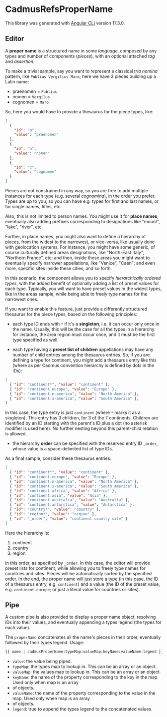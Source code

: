 # CadmusRefsProperName

This library was generated with [Angular CLI](https://github.com/angular/angular-cli) version 17.3.0.

## Editor

A **proper name** is a structured name in some _language_, composed by any types and number of components (_pieces_), with an optional attached _tag_ and _assertion_.

To make a trivial sample, say you want to represent a classical _tria nomina_ pattern, like `Publius Vergilius Maro`; here we have 3 pieces building up a Latin name:

- praenomen = `Publius`
- nomen = `Vergilus`
- cognomen = `Maro`

So, here you would have to provide a thesaurus for the piece types, like:

```json
[
  {
    "id": "p",
    "value": "praenomen"
  },
  {
    "id": "n",
    "value": "nomen"
  },
  {
    "id": "c",
    "value": "cognomen"
  }
]
```

Pieces are not constrained in any way, so you are free to add multiple instances for each type (e.g. several _cognomina_), in the order you prefer. Types are up to you, so you can have e.g. types for first and last names, or for single names, titles, etc.

Also, this is not limited to person names. You might use it for **place names**, eventually also adding prefixes corresponding to designations like "mount", "lake", "river", etc.

Further, in place names, you might also want to define a hierarchy of pieces, from the widest to the narrowest, or vice-versa, like usually done with geolocation systems. For instance, you might have some generic, of course culturally defined areas designations, like "North-East Italy", "Northern France", etc; and then, inside these areas you might want to eventually specify narrower appellations, like "Venice", "Caen"; and even more, specific sites inside these cities, and so forth.

In this scenario, the component allows you to specify _hierarchically ordered types_, with the added benefit of optionally adding a list of preset values for each type. Typically, you will want to have preset values in the widest types, like in the areas sample, while being able to freely type names for the narrowest ones.

If you want to enable this feature, just provide a differently structured thesaurus for the piece types, based on the following principles:

- each type ID ends with `*` if it's a **singleton**, i.e. it can occur only once in the name. Usually, this will be the case for all the types in a hierarchy: for instance, the area region must occur once, and it must be the first type specified as well.

- each type having a **preset list of children** appellations may have any number of child entries among the thesaurus entries. So, if you are defining a type for continent, you might add a thesaurus entry like this (where as per Cadmus convention hierarchy is defined by dots in the IDs):

```json
[
  { "id": "continent*", "value": "continent" },
  { "id": "continent.europe", "value": "Europe" },
  { "id": "continent.n-america", "value": "North America" },
  { "id": "continent.s-america", "value": "South America" },
]
```

In this case, the type entry is just `continent` (where `*` marks it as a singleton). This entry has 3 children, for 3 of the 7 continents. Children are identified by an ID starting with the parent's ID plus a dot (no asterisk modifier is used here). No further nesting beyond this parent-child relation is allowed.

- the hierarchy **order** can be specified with the reserved entry ID `_order`, whose value is a space-delimited list of type IDs.

As a final sample, consider these thesaurus entries:

```json
[
  { "id": "continent*", "value": "continent" },
  { "id": "continent.europe", "value": "Europe" },
  { "id": "continent.n-america", "value": "North America" },
  { "id": "continent.s-america", "value": "South America" },
  { "id": "continent.africa", "value": "Africa" },
  { "id": "continent.asia", "value": "Asia" },
  { "id": "continent.australia", "value": "Australia" },
  { "id": "continent.antarctica", "value": "Antarctica" },
  { "id": "country*", "value": "country" },
  { "id": "region*", "value": "region" },
  { "id": "_order", "value": "continent country site" }
]
```

Here the hierarchy is:

1. continent
2. country
3. region

in this order, as specified by `_order`. In this case, the editor will provide preset lists for continent, while allowing you to freely type names for countries and sites. Pieces will be automatically sorted by the specified order. In the end, the proper name will just store a type (in this case, the ID of a thesaurus entry, e.g. `continent`) and a value (the ID of the preset value, e.g. `continent.europe`; or just a literal value for countries or sites).

## Pipe

A custom pipe is also provided to display a proper name object, resolving IDs into their values, and eventually appending a types legend (the types for each value).

The `properName` concatenates all the name's pieces in their order, eventually followed by their types legend. Usage:

```html
{{ name | cadmusProperName:typeMap:valueMap:keyName:valueName:legend }}
```

- `value`: the value being piped.
- `typeMap`: the types map to lookup in. This can be an array or an object.
- `valueMap`: the values map to lookup in. This can be an array or an object.
- `keyName`: the name of the property corresponding to the key in the map. Used only when map is an array
- of objects.
- `valueName`: the name of the property corresponding to the value in the map. Used only when map is an array
- of objects.
- `legend`: true to append the types legend to the concatenated values.
